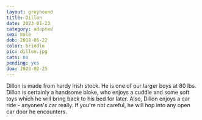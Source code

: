 ```yaml
---
layout: greyhound
title: Dillon
date: 2023-01-23
category: adopted
sex: male
dob: 2018-06-22
color: brindle
pic: dillon.jpg
cats: no
pending: yes
doa: 2023-02-25
---
```

Dillon is made from hardy Irish stock. He is one of our larger boys at 80 lbs.  Dillon is certainly a handsome bloke, who enjoys a cuddle and some soft toys which he will bring back to his bed for later. Also, Dillon enjoys a car ride - anyones's car really. If you're not careful, he will hop into any open car door he encounters. 
